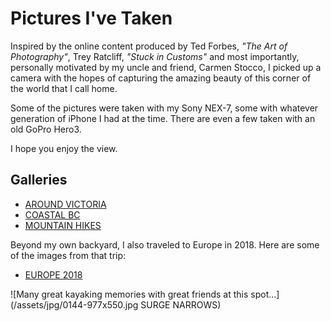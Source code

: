 # Pictures I've Taken

Inspired by the online content produced by Ted Forbes, _"The Art of Photography"_,
Trey Ratcliff, _"Stuck in Customs"_ and most importantly, personally motivated by
my uncle and friend, Carmen Stocco, I picked up a camera with the hopes of
capturing the amazing beauty of this corner of the world that I call home.

Some of the pictures were taken with my Sony NEX-7, some with whatever generation
of iPhone I had at the time.  There are even a few taken with an old GoPro Hero3.

I hope you enjoy the view.

## Galleries

<ul class="gallerylist">
 <li><a href="victoria/">AROUND VICTORIA</a></li>
 <li><a href="british-columbia/coast/">COASTAL BC</a></li>
 <li><a href="british-columbia/mountains/">MOUNTAIN HIKES</a></li>
</ul>  

Beyond my own backyard, I also traveled to Europe in 2018.
Here are some of the images from that trip:

<ul class="gallerylist">
 <li><a href="europe2018/">EUROPE 2018</a></li>
</ul>  

![Many great kayaking memories with great friends at this spot...](/assets/jpg/0144-977x550.jpg SURGE NARROWS)


